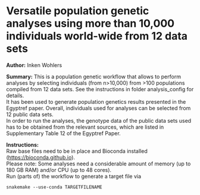 # Versatile population genetic analyses using more than 10,000 individuals world-wide from 12 data sets

**Author:** Inken Wohlers  

**Summary:** This is a population genetic workflow that allows to perform analyses by selecting individuals (from n>10,000) from >100 populations compiled from 12 data sets. See the instructions in folder analysis_config for details.  
It has been used to generate population genetics results presented in the Egyptref paper.
Overall, individuals used for analyses can be selected from 12 public data sets.  
In order to run the analyses, the genotype data of the public data sets used has to be obtained from the relevant sources, which are listed in Supplementary Table 12 of the Egyptref Paper. 

**Instructions:**  
Raw base files need to be in place and Bioconda installed (https://bioconda.github.io).  
Please note: Some analyses need a considerable amount of memory (up to 180 GB RAM) and/or CPU (up to 48 cores).  
Run (parts of) the workflow to generate a target file via  

```
snakemake --use-conda TARGETFILENAME  
```  
